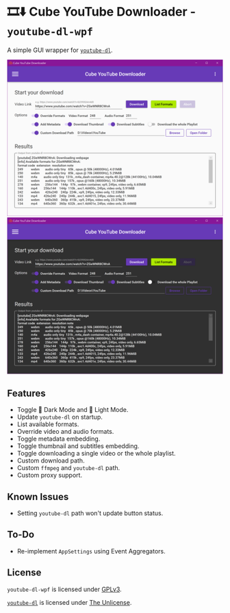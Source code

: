 # 🎞⬇ Cube YouTube Downloader - `youtube-dl-wpf`

A simple GUI wrapper for [`youtube-dl`](https://github.com/ytdl-org/youtube-dl).

![Light Mode](LightMode.png "Light Mode")
![Dark Mode](DarkMode.png "Dark Mode")

## Features

- Toggle 🌃 Dark Mode and 🔆 Light Mode.
- Update `youtube-dl` on startup.
- List available formats.
- Override video and audio formats.
- Toggle metadata embedding.
- Toggle thumbnail and subtitles embedding.
- Toggle downloading a single video or the whole playlist.
- Custom download path.
- Custom `ffmpeg` and `youtube-dl` path.
- Custom proxy support.

## Known Issues

- Setting `youtube-dl` path won't update button status.

## To-Do

- Re-implement `AppSettings` using Event Aggregators.

## License

`youtube-dl-wpf` is licensed under [GPLv3](LICENSE).

[`youtube-dl`](https://github.com/ytdl-org/youtube-dl) is licensed under [The Unlicense](https://github.com/ytdl-org/youtube-dl/blob/master/LICENSE).
